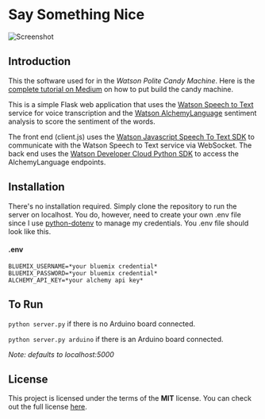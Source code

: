 # Say Something Nice

![Screenshot](http://i.imgur.com/1hPcd1O.png)

## Introduction
This the software used for in the *Watson Polite Candy Machine*.  Here is the [complete tutorial on Medium]() on how to put build the candy machine.

This is a simple Flask web application that uses the [Watson Speech to Text](http://www.ibm.com/smarterplanet/us/en/ibmwatson/developercloud/speech-to-text.html) service for voice transcription and the [Watson AlchemyLanguage](http://www.ibm.com/smarterplanet/us/en/ibmwatson/developercloud/alchemy-language.html) sentiment analysis to score the sentiment of the words.

The front end (client.js) uses the [Watson Javascript Speech To Text SDK](https://github.com/watson-developer-cloud/speech-javascript-sdk) to communicate with the Watson Speech to Text service via WebSocket.  The back end uses the [Watson Developer Cloud Python SDK](https://github.com/watson-developer-cloud/python-sdk) to access the AlchemyLanguage endpoints.


## Installation
There's no installation required.  Simply clone the repository to run the server on localhost.
You do, however, need to create your own .env file since  I use [python-dotenv](https://github.com/theskumar/python-dotenv) to manage my credentials. You .env file should look like this.

#### .env
`BLUEMIX_USERNAME=*your bluemix credential*`   
`BLUEMIX_PASSWORD=*your bluemix credential*`   
`ALCHEMY_API_KEY=*your alchemy api key*`


## To Run
`python server.py` if there is no Arduino board connected.

`python server.py arduino` if there is an Arduino board connected.

*Note: defaults to localhost:5000*

## License
This project is licensed under the terms of the **MIT** license. You can check out the full license [here](https://opensource.org/licenses/MIT).
